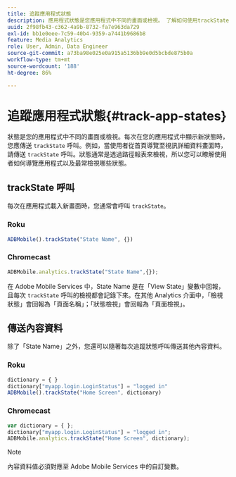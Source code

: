 ```yaml
---
title: 追蹤應用程式狀態
description: 應用程式狀態是您應用程式中不同的畫面或檢視。 了解如何使用trackState呼叫追蹤應用程式中的應用程式狀態。
uuid: 2f98fb43-c362-4a9b-8732-fa7e963da729
exl-id: bb1e0eee-7c59-40b4-9359-a7441b9686b8
feature: Media Analytics
role: User, Admin, Data Engineer
source-git-commit: a73ba98e025e0a915a5136bb9e0d5bcbde875b0a
workflow-type: tm+mt
source-wordcount: '188'
ht-degree: 86%

---
```


# 追蹤應用程式狀態{#track-app-states}

狀態是您的應用程式中不同的畫面或檢視。每次在您的應用程式中顯示新狀態時，您應傳送 `trackState` 呼叫。例如，當使用者從首頁導覽至視訊詳細資料畫面時，請傳送 `trackState` 呼叫。狀態通常是透過路徑報表來檢視，所以您可以瞭解使用者如何導覽應用程式以及最常檢視哪些狀態。

## trackState 呼叫

每次在應用程式載入新畫面時，您通常會呼叫 `trackState`。

### Roku

```js
ADBMobile().trackState("State Name", {})
```

### Chromecast

```js
ADBMobile.analytics.trackState("State Name",{});
```

在 Adobe Mobile Services 中，State Name 是在「View State」變數中回報，且每次 `trackState` 呼叫的檢視都會記錄下來。在其他 Analytics 介面中，「檢視狀態」會回報為「頁面名稱」；「狀態檢視」會回報為「頁面檢視」。

## 傳送內容資料

除了「State Name」之外，您還可以隨著每次追蹤狀態呼叫傳送其他內容資料。

### Roku

```js
dictionary = { } 
dictionary["myapp.login.LoginStatus"] = "logged in"  
ADBMobile().trackState("Home Screen", dictionary)
```

### Chromecast

```js
var dictionary = { }; 
dictionary["myapp.login.LoginStatus"] = "logged in"; 
ADBMobile.analytics.trackState("Home Screen", dictionary); 
```

>[!NOTE]
>
>內容資料值必須對應至 Adobe Mobile Services 中的自訂變數。
